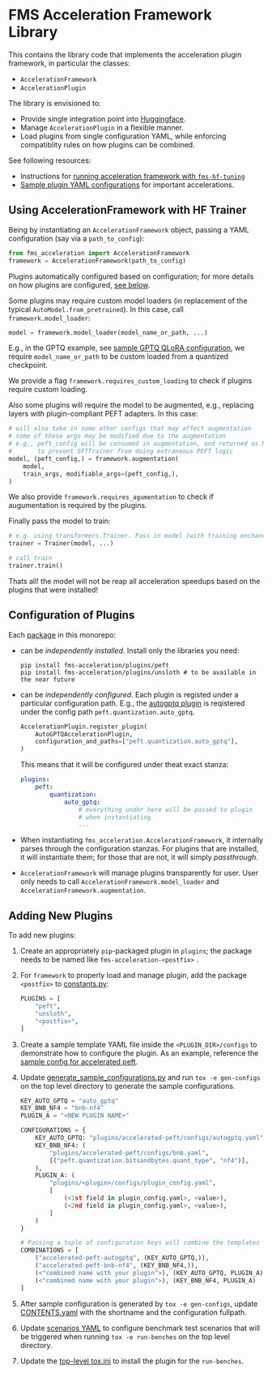 # FMS Acceleration Framework Library

This contains the library code that implements the acceleration plugin framework, in particular the classes:
- `AccelerationFramework`
- `AccelerationPlugin`

The library is envisioned to:
- Provide single integration point into [Huggingface](https://github.com/huggingface/transformers).
- Manage `AccelerationPlugin` in a flexible manner. 
- Load plugins from single configuration YAML, while enforcing compatiblity rules on how plugins can be combined.

See following resources:
- Instructions for [running acceleration framework with `fms-hf-tuning`](https://github.com/foundation-model-stack/fms-hf-tuning)
- [Sample plugin YAML configurations](../../sample-configurations) for important accelerations.

## Using AccelerationFramework with HF Trainer

Being by instantiating an `AccelerationFramework` object, passing a YAML configuration (say via a `path_to_config`):
```python
from fms_acceleration import AccelerationFramework
framework = AccelerationFramework(path_to_config)
```

Plugins automatically configured based on configuration; for more details on how plugins are configured, [see below](#configuration-of-plugins).

Some plugins may require custom model loaders (in replacement of the typical `AutoModel.from_pretrained`). In this case, call `framework.model_loader`:

```python
model = framework.model_loader(model_name_or_path, ...)
```
E.g., in the GPTQ example, see [sample GPTQ QLoRA configuration](../../sample-configurations/accelerated-peft-autogptq-sample-configuration.yaml), we require `model_name_or_path` to be custom loaded from a quantized checkpoint.

We provide a flag `framework.requires_custom_loading` to check if plugins require custom loading.

Also some plugins will require the model to be augmented, e.g., replacing layers with plugin-compliant PEFT adapters.  In this case:

```python
# will also take in some other configs that may affect augmentation
# some of these args may be modified due to the augmentation
# e.g., peft_config will be consumed in augmentation, and returned as None 
#       to prevent SFTTrainer from doing extraneous PEFT logic
model, (peft_config,) = framework.augmentation(
    model, 
    train_args, modifiable_args=(peft_config,),
)
```

We also provide `framework.requires_agumentation` to check if augumentation is required by the plugins.

Finally pass the model to train:

```python
# e.g. using transformers.Trainer. Pass in model (with training enchancements)
trainer = Trainer(model, ...)

# call train
trainer.train()
```

Thats all! the model will not be reap all acceleration speedups based on the plugins that were installed!

## Configuration of Plugins

Each [package](#packages) in this monorepo:
- can be *independently installed*. Install only the libraries you need:
   ```shell
   pip install fms-acceleration/plugins/peft
   pip install fms-acceleration/plugins/unsloth # to be available in the near future
   ```
- can be *independently configured*. Each plugin is registed under a particular configuration path. E.g., the [autogptq plugin](libs/peft/src/fms_acceleration_peft/framework_plugin_autogptq.py) is reqistered under the config path `peft.quantization.auto_gptq`.
    ```python
    AccelerationPlugin.register_plugin(
        AutoGPTQAccelerationPlugin,
        configuration_and_paths=["peft.quantization.auto_gptq"], 
    )
    ```

    This means that it will be configured under theat exact stanza:
    ```yaml
    plugins:
        peft:
            quantization:
                auto_gptq:
                    # everything under here will be passed to plugin 
                    # when instantiating
                    ...
    ```

- When instantiating `fms_acceleration.AccelerationFramework`, it internally parses through the configuration stanzas. For plugins that are installed, it will instantiate them; for those that are not, it will simply *passthrough*.
- `AccelerationFramework` will manage plugins transparently for user. User only needs to call `AccelerationFramework.model_loader` and `AccelerationFramework.augmentation`.

## Adding New Plugins

To add new plugins:

1. Create an appropriately `pip`-packaged plugin in `plugins`; the package needs to be named like `fms-acceleration-<postfix>` .
2. For `framework` to properly load and manage plugin, add the package `<postfix>` to [constants.py](./src/fms_acceleration/constants.py):

    ```python
    PLUGINS = [
        "peft",
        "unsloth",
        "<postfix>",
    ]
    ```
3. Create a sample template YAML file inside the `<PLUGIN_DIR>/configs` to demonstrate how to configure the plugin. As an example, reference the [sample config for accelerated peft](../accelerated-peft/configs/autogptq.yaml).
4. Update [generate_sample_configurations.py](../../scripts/generate_sample_configurations.py) and run `tox -e gen-configs` on the top level directory to generate the sample configurations.

    ```python
    KEY_AUTO_GPTQ = "auto_gptq"
    KEY_BNB_NF4 = "bnb-nf4"
    PLUGIN_A = "<NEW PLUGIN NAME>"

    CONFIGURATIONS = {
        KEY_AUTO_GPTQ: "plugins/accelerated-peft/configs/autogptq.yaml",
        KEY_BNB_NF4: (
            "plugins/accelerated-peft/configs/bnb.yaml",
            [("peft.quantization.bitsandbytes.quant_type", "nf4")],
        ),
        PLUGIN_A: (
            "plugins/<plugin>/configs/plugin_config.yaml",
            [
                (<1st field in plugin_config.yaml>, <value>),
                (<2nd field in plugin_config.yaml>, <value>),
            ]
        )
    }

    # Passing a tuple of configuration keys will combine the templates together
    COMBINATIONS = [
        ("accelerated-peft-autogptq", (KEY_AUTO_GPTQ,)),
        ("accelerated-peft-bnb-nf4", (KEY_BNB_NF4,)),    
        (<"combined name with your plugin">), (KEY_AUTO_GPTQ, PLUGIN_A)
        (<"combined name with your plugin">), (KEY_BNB_NF4, PLUGIN_A)
    ]
    ```
5. After sample configuration is generated by `tox -e gen-configs`, update [CONTENTS.yaml](../../sample-configurations/CONTENTS.yaml) with the shortname and the configuration fullpath.
6. Update [scenarios YAML](../../scripts/benchmarks/scenarios.yaml) to configure benchmark test scenarios that will be triggered when running `tox -e run-benches` on the top level directory.
7. Update the [top-level tox.ini](../../tox.ini) to install the plugin for the `run-benches`.

